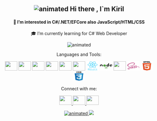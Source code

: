 ## <p align="center"><img src="https://camo.githubusercontent.com/e8e7b06ecf583bc040eb60e44eb5b8e0ecc5421320a92929ce21522dbc34c891/68747470733a2f2f6d656469612e67697068792e636f6d2f6d656469612f6876524a434c467a6361737252346961377a2f67697068792e676966" alt="animated" width=45 /> Hi there , I`m Kiril</p>
#### <p align="center">👀 I’m interested in C#/.NET/EFCore also JavaScript/HTML/CSS  </p>
<p align="center">🎓 I’m currently learning for C# Web Developer</p>

<p align="center">
  <img src="https://media1.giphy.com/media/102h4wsmCG2s12/giphy.gif?cid=ecf05e47rzremxfne0i73yo0vknjz88pti05m61xvrxmxdwc&rid=giphy.gif" alt="animated" />
</p>





<p align="center">
  Languages and Tools:
</p>
<p align="center">
  <img src="https://img.icons8.com/color/2x/c-sharp-logo.png" height="30" width="40"">
  <img src="http://i.imgur.com/yfiYW8H.jpg" height="30" width="40"">
  <img src="https://miro.medium.com/max/3584/1*999RIfEE3NgCkiqQhR_Qaw.png" height="30" width="40"">
  <img src="https://avatars.githubusercontent.com/u/890883?s=400&v=4" height="30" width="40"">
  <img src="https://fiverr-res.cloudinary.com/images/q_auto,f_auto/gigs/135238978/original/06cd5bf8016a1f9057b68306b2b69d7188e8d86c/build-your-web-app-and-web-api-with-asp-dot-net-mvc.jpg" height="30" width="40"">
  <img src="https://img.icons8.com/color/2x/javascript.png" height="30" width="40"">
  <img src="https://raw.githubusercontent.com/devicons/devicon/master/icons/react/react-original-wordmark.svg" height="30" width="40"">
  <img src="https://raw.githubusercontent.com/devicons/devicon/master/icons/nodejs/nodejs-original-wordmark.svg" height="30" width="40"">
  <img src="https://www.vectorlogo.zone/logos/gatsbyjs/gatsbyjs-icon.svg" height="30" width="40"">
  <img src="https://raw.githubusercontent.com/devicons/devicon/master/icons/sass/sass-original.svg" height="30" width="40"">
  <img src="https://raw.githubusercontent.com/devicons/devicon/master/icons/html5/html5-original-wordmark.svg" height="30" width="40"">
  <img src="https://raw.githubusercontent.com/devicons/devicon/master/icons/css3/css3-original-wordmark.svg" height="30" width="40"">
                                                                                                                                    
</p>


<p align="center">
Connect with me:
</p>
<p align="center"> 
<a href="https://www.linkedin.com/in/kiril-nikolov-5b4b78209/">
<img src="https://img.icons8.com/doodle/2x/linkedin.png" height="30" width="40"">
                                                                                
<a href="mailto:nikolov.kiril123@gmail.com">
<img  src="https://img.icons8.com/doodle/2x/gmail.png"  height="30" width="40"">
                                                                               
<a href="https://www.facebook.com/kiril.nikolov.904">
<img  src="https://img.icons8.com/doodle/2x/facebook-new.png"  height="30" width="40"">
</p>


<p align="center">
  <img src="https://github-readme-stats.vercel.app/api?username=nikolovkiril&show_icons=true&theme=merko&hide=contribs,prs" alt="animated" />
  <img src="https://github-readme-stats.vercel.app/api/top-langs/?username=nikolovkiril&layout=compact&show_icons=true&theme=merko&hide=contribs" width=318 />
</p>
<!---
nikolovkiril/nikolovkiril is a ✨ special ✨ repository because its `README.md` (this file) appears on your GitHub profile.
You can click the Preview link to take a look at your changes.
--->
 
